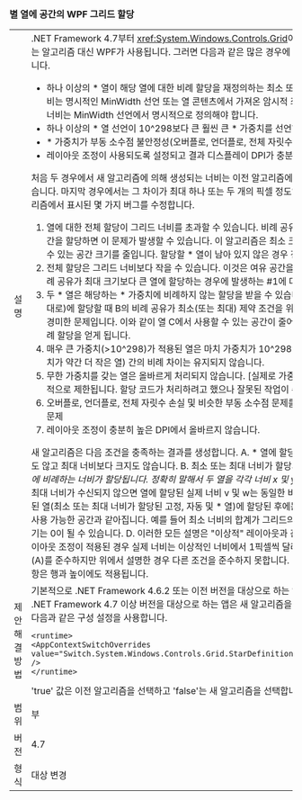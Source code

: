 ### <a name="wpf-grid-allocation-of-space-to-star-columns"></a>별 열에 공간의 WPF 그리드 할당

|   |   |
|---|---|
|설명|.NET Framework 4.7부터 <xref:System.Windows.Controls.Grid>이 * 열에 공간을 할당하는 데 사용하는 알고리즘 대신 WPF가 사용됩니다. 그러면 다음과 같은 많은 경우에 * 열에 할당되는 실제 너비를 변경합니다.<ul><li>하나 이상의 * 열이 해당 열에 대한 비례 할당을 재정의하는 최소 또는 최대 너비를 가지는 경우 최소 너비는 명시적인 MinWidth 선언 또는 열 콘텐츠에서 가져온 암시적 최소값에서 파생될 수 있습니다. 최대 너비는 MinWidth 선언에서 명시적으로 정의해야 합니다.</li><li>하나 이상의 * 열 선언이 10^298보다 큰 훨씬 큰 * 가중치를 선언하는 경우</li><li>* 가중치가 부동 소수점 불안정성(오버플로, 언더플로, 전체 자릿수 손실)을 야기할만큼 다른 경우</li><li>레이아웃 조정이 사용되도록 설정되고 결과 디스플레이 DPI가 충분히 높은 경우</li></ul>처음 두 경우에서 새 알고리즘에 의해 생성되는 너비는 이전 알고리즘에 의해 생성된 너비와 크게 다를 수 있습니다. 마지막 경우에서는 그 차이가 최대 하나 또는 두 개의 픽셀 정도입니다. 새로운 알고리즘은 예전 알고리즘에서 표시된 몇 가지 버그를 수정합니다.<ol><li>열에 대한 전체 할당이 그리드 너비를 초과할 수 있습니다. 비례 공유 크기가 최소 크기보다 작은 열에 공간을 할당하면 이 문제가 발생할 수 있습니다. 이 알고리즘은 최소 크기를 할당하여 다른 열에서 사용할 수 있는 공간 크기를 줄입니다. 할당할 * 열이 남아 있지 않은 경우 전체 할당이 너무 커집니다.</li><li>전체 할당은 그리드 너비보다 작을 수 있습니다. 이것은 여유 공간을 차지할 * 열이 남아 있지 않을 때 비례 공유가 최대 크기보다 큰 열에 할당하는 경우에 발생하는 #1에 대한 이중 문제입니다.</li><li>두 * 열은 해당하는 * 가중치에 비례하지 않는 할당을 받을 수 있습니다. 이것은 열 A, B 및 C(해당 순서대로)에 할당할 때 B의 비례 공유가 최소(또는 최대) 제약 조건을 위반할 때 발생하는 #1/#2보다 좀 더 경미한 문제입니다. 이와 같이 열 C에서 사용할 수 있는 공간이 줄어들고 A보다 더 작은(또는 더 많은) 비례 할당을 얻게 됩니다.</li><li>매우 큰 가중치(&gt;10^298)가 적용된 열은 마치 가중치가 10^298인 것처럼 처리됩니다. 둘 열(및 가중치가 약간 더 작은 열) 간의 비례 차이는 유지되지 않습니다.</li><li>무한 가중치를 갖는 열은 올바르게 처리되지 않습니다. [실제로 가중치를 무한대로 설정할 수 있지만 인위적으로 제한됩니다. 할당 코드가 처리하려고 했으나 잘못된 작업이 수행되었습니다.]</li><li>오버플로, 언더플로, 전체 자릿수 손실 및 비슷한 부동 소수점 문제를 방지할 때 나타나는 몇 가지 경미한 문제</li><li>레이아웃 조정이 충분히 높은 DPI에서 올바르지 않습니다.</li></ol>새 알고리즘은 다음 조건을 충족하는 결과를 생성합니다. A. * 열에 할당된 실제 너비는 최소 너비보다 작지도 않고 최대 너비보다 크지도 않습니다. B. 최소 또는 최대 너비가 할당되지 않은 각  <em>열에는 해당하는  <em>가중치에 비례하는 너비가 할당됩니다. 정확히 말해서 두 열을 각각 너비 x</em> 및 y</em>로 선언하며 어떤 열에도 최소 또는 최대 너비가 수신되지 않으면 열에 할당된 실제 너비 v 및 w는 동일한 비율 v / w == x / y가 됩니다. C. 제한된 열(최소 또는 최대 너비가 할당된 고정, 자동 및 * 열)에 할당된 후에는 &quot;비례적&quot; * 열에 할당된 총 너비가 사용 가능한 공간과 같아집니다. 예를 들어 최소 너비의 합계가 그리드의 사용 가능한 너비를 초과하면 이 크기는 0이 될 수 있습니다. D. 이러한 모든 설명은 &quot;이상적&quot; 레이아웃과 관련된 것으로 해석될 수 있습니다. 레이아웃 조정이 적용된 경우 실제 너비는 이상적인 너비에서 1픽셀씩 달라질 수 있습니다. 이전 알고리즘은 (A)를 준수하지만 위에서 설명한 경우 다른 조건을 준수하지 못합니다. 이 아티클의 열과 너비에 대한 모든 사항은 행과 높이에도 적용됩니다.|
|제안 해결 방법|기본적으로 .NET Framework 4.6.2 또는 이전 버전을 대상으로 하는 앱은 이전 알고리즘을 확인하지만 .NET Framework 4.7 이상 버전을 대상으로 하는 앱은 새 알고리즘을 확인합니다. 기본값을 재정의하려면 다음과 같은 구성 설정을 사용합니다.<pre><code class="language-xml">&lt;runtime&gt;&#13;&#10;&lt;AppContextSwitchOverrides value=&quot;Switch.System.Windows.Controls.Grid.StarDefinitionsCanExceedAvailableSpace=true&quot; /&gt;&#13;&#10;&lt;/runtime&gt;&#13;&#10;</code></pre>'true' 값은 이전 알고리즘을 선택하고 'false'는 새 알고리즘을 선택합니다.|
|범위|부|
|버전|4.7|
|형식|대상 변경|

